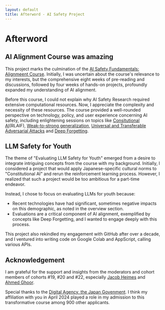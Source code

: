 ```yaml
---
layout: default
title: Afterword - AI Safety Project
---
```


# Afterword

## AI Alignment Course was amazing

This project marks the culmination of the [AI Safety Fundamentals: Alignmeent Course](https://aisafetyfundamentals.com/alignment/). Initially, I was uncertain about the course's relevance to my interests, but the comprehensive eight weeks of pre-reading and discussions, followed by four weeks of hands-on projects, profoundly expanded my understanding of AI alignment.

Before this course, I could not explain why  AI Safety Research required extensive computational resources. Now, I appreciate the complexity and necessity of these resources. The course provided a well-rounded perspective on technology, policy, and user experience concerning AI safety, including enlightening sessions on topics like [Consitutional AI](https://ar5iv.labs.arxiv.org/html/2212.08073)(RLAIF), [Weak-to-strong generalization](https://ar5iv.labs.arxiv.org/html/2312.09390), [Universal and Transferable Adversarial Attacks](https://llm-attacks.org/) and [Deep Forgetting](https://www.alignmentforum.org/posts/mFAvspg4sXkrfZ7FA/deep-forgetting-and-unlearning-for-safely-scoped-llms).  

## LLM Safety for Youth 

The theme of "Evaluating LLM Safety for Youth" emerged from a desire to integrate intriguing concepts from the course with my background. Initially, I considered a project that would apply Japanese-specific cultural norms to "Constitutional AI" and rerun the reinforcement learning process. However, I realized that such a project would be too ambitious for a part-time endeavor.

Instead, I chose to focus on evaluating LLMs for youth because:
- Recent technologies have had significant, sometimes negative impacts on this demographic, as noted in the overview section.
- Evaluations are a critical component of AI alignment, exemplified by concepts like Deep Forgetting, and I wanted to engage deeply with this process.

This project also rekindled my engagement with GitHub after over a decade, and I ventured into writing code on Google Colab and AppScript, calling various APIs.
  
## Acknowledgement

I am grateful for the support and insights from the moderators and cohort members of cohorts #19, #20 and #22, especially [Jacob Heimes](https://www.linkedin.com/in/jacob-haimes/) and [Ahmed Ghoor](https://www.linkedin.com/in/ahmedghoor/).

Special thanks to the [Digital Agency, the Japan Govenment](https://www.linkedin.com/company/digital-agency-of-japan/). I think my affiliation with you in April 2024 played a role in my admission to this transformative course among 900 other applicants.
<br /> <br />